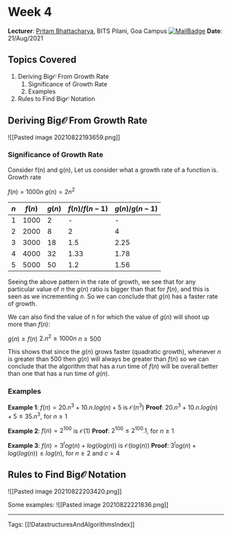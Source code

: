 # Week 4 
**Lecturer**: [Pritam Bhattacharya](http://a.impartus.com/#/profile/3467741), BITS Pilani, Goa Campus
[![MailBadge](https://img.shields.io/badge/-pritamb@goa.bits--pilani.ac.in-EA4335?style=for-the-badge&logo=gmail&logoColor=white)](mailto:pritamb@goa.bits-pilani.ac.in)
**Date**: 21/Aug/2021

## Topics Covered
1. Deriving Big$\mathcal{O}$ From Growth Rate
	1. Significance of Growth Rate
	2. Examples
2. Rules to Find Big$\mathcal{O}$ Notation

## Deriving Big$\mathcal{O}$ From Growth Rate
![[Pasted image 20210822193659.png]]

### Significance of Growth Rate
Consider f(n) and g(n), Let us consider what a growth rate of a function is.
Growth rate 

$f(n) = 1000n$
$g(n) = 2n^2$

| $n$ | $f(n)$ | $g(n)$ | $f(n)/f(n-1)$ | $g(n)/g(n-1)$ |
| --- | ------ | ------ | ------------- | ------------- |
| 1   | 1000   | 2      | -             | -             |
| 2   | 2000   | 8      | 2             | 4             |
| 3   | 3000   | 18     | 1.5           | 2.25          |
| 4   | 4000   | 32     | 1.33          | 1.78          |
| 5   | 5000   | 50     | 1.2           | 1.56          | 

Seeing the above pattern in the rate of growth, we see that for any particular value of $n$ the $g(n)$ ratio is bigger than that for $f(n)$, and this is seen as we incrementing $n$. So we can conclude that $g(n)$ has a faster rate of growth.

We can also find the value of n for which the value of $g(n)$ will shoot up more than $f(n)$:

$g(n) \ge f(n)$
$2.n^2 \ge 1000n$
$n \ge 500$

This shows that since the $g(n)$ grows faster (quadratic growth), whenever $n$ is greater than $500$ then $g(n)$ will always be greater than $f(n)$ so we can conclude that the algorithm that has a run time of $f(n)$ will be overall better than one that has a run time of $g(n)$.

### Examples
**Example 1**:  $f(n) = 20.n^3 + 10.n.log(n) + 5$ is $\mathcal{O}(n^3)$
**Proof**: $20.n^3 + 10.n.log(n) + 5 \le 35.n^3$, for $n \ge 1$

**Example 2**:  $f(n) = 2^{100}$ is $\mathcal{O}(1)$
**Proof**: $2^{100} \le 2^{100}.1$, for $n \ge 1$

**Example 3**:  $f(n) = 3^log(n) + log(log(n))$ is $\mathcal{O}(log(n))$
**Proof**: $3^log(n) + log(log(n)) \le log(n)$, for $n \ge 2$ and $c = 4$

## Rules to Find Big$\mathcal{O}$ Notation
![[Pasted image 20210822203420.png]]

Some examples:
![[Pasted image 20210822221836.png]]


---
Tags: [[!DatastructuresAndAlgorithmsIndex]]